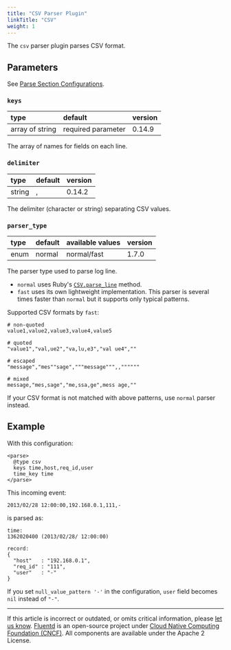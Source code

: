 ```yaml
---
title: "CSV Parser Plugin"
linkTitle: "CSV"
weight: 1
---
```


The `csv` parser plugin parses CSV format.

## Parameters

See [Parse Section Configurations](/configuration/parse-section.md).

### `keys`

| type            | default            | version |
| :-------------- | :----------------- | :------ |
| array of string | required parameter | 0.14.9  |

The array of names for fields on each line.

### `delimiter`

| type   | default | version |
| :----- | :------ | :------ |
| string | ,       | 0.14.2  |

The delimiter (character or string) separating CSV values.

### `parser_type`

| type | default | available values | version |
| :--- | :------ | :--------------- | :------ |
| enum | normal  | normal/fast      | 1.7.0   |

The parser type used to parse log line.

- `normal` uses Ruby's
  [`CSV.parse_line`](http://ruby-doc.org/stdlib-2.4.1/libdoc/csv/rdoc/CSV.html#method-c-parse_line)
  method.
- `fast` uses its own lightweight implementation. This parser is several times
  faster than `normal` but it supports only typical patterns.

Supported CSV formats by `fast`:

```
# non-quoted
value1,value2,value3,value4,value5

# quoted
"value1","val,ue2","va,lu,e3","val ue4",""

# escaped
"message","mes""sage","""message""",,""""""

# mixed
message,"mes,sage","me,ssa,ge",mess age,""
```

If your CSV format is not matched with above patterns, use `normal` parser instead.

## Example

With this configuration:

```
<parse>
  @type csv
  keys time,host,req_id,user
  time_key time
</parse>
```

This incoming event:

```
2013/02/28 12:00:00,192.168.0.1,111,-
```

is parsed as:

```
time:
1362020400 (2013/02/28/ 12:00:00)

record:
{
  "host"   : "192.168.0.1",
  "req_id" : "111",
  "user"   : "-"
}
```

If you set `null_value_pattern '-'` in the configuration, `user` field
becomes `nil` instead of `"-"`.

---

If this article is incorrect or outdated, or omits critical information, please
[let us know](https://github.com/fluent/fluentd-docs-gitbook/issues?state=open).
[Fluentd](http://www.fluentd.org/) is an open-source project under
[Cloud Native Computing Foundation (CNCF)](https://cncf.io/). All components are
available under the Apache 2 License.
